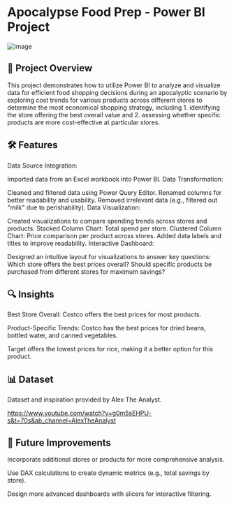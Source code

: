 
# Apocalypse Food Prep - Power BI Project
![image](https://github.com/user-attachments/assets/370c6f34-abbe-42f4-a993-2a3f5cdf50b7)



## 📖 Project Overview
This project demonstrates how to utilize Power BI to analyze and visualize data for efficient food shopping decisions during an apocalyptic scenario by exploring cost trends for various products across different stores to determine the most economical shopping strategy, including 1. identifying the store offering the best overall value and 2. assessing whether specific products are more cost-effective at particular stores.

## 🛠️ Features
Data Source Integration:

Imported data from an Excel workbook into Power BI.
Data Transformation:

Cleaned and filtered data using Power Query Editor.
Renamed columns for better readability and usability.
Removed irrelevant data (e.g., filtered out "milk" due to perishability).
Data Visualization:

Created visualizations to compare spending trends across stores and products:
Stacked Column Chart: Total spend per store.
Clustered Column Chart: Price comparison per product across stores.
Added data labels and titles to improve readability.
Interactive Dashboard:

Designed an intuitive layout for visualizations to answer key questions:
Which store offers the best prices overall?
Should specific products be purchased from different stores for maximum savings?

## 🔍 Insights
Best Store Overall: Costco offers the best prices for most products.

Product-Specific Trends:
Costco has the best prices for dried beans, bottled water, and canned vegetables.

Target offers the lowest prices for rice, making it a better option for this product.

## 📊 Dataset
Dataset and inspiration provided by Alex The Analyst.

https://www.youtube.com/watch?v=g0m5sEHPU-s&t=70s&ab_channel=AlexTheAnalyst

## 🌟 Future Improvements
Incorporate additional stores or products for more comprehensive analysis.

Use DAX calculations to create dynamic metrics (e.g., total savings by store).

Design more advanced dashboards with slicers for interactive filtering.
